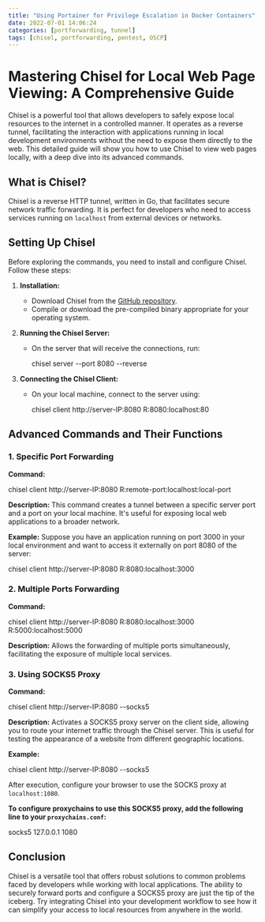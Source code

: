 ```yaml
---
title: "Using Portainer for Privilege Escalation in Docker Containers"
date: 2022-07-01 14:06:24
categories: [portforwarding, tunnel]
tags: [chisel, portforwarding, pentest, OSCP]
---
```


# Mastering Chisel for Local Web Page Viewing: A Comprehensive Guide

Chisel is a powerful tool that allows developers to safely expose local resources to the internet in a controlled manner. It operates as a reverse tunnel, facilitating the interaction with applications running in local development environments without the need to expose them directly to the web. This detailed guide will show you how to use Chisel to view web pages locally, with a deep dive into its advanced commands.

## What is Chisel?

Chisel is a reverse HTTP tunnel, written in Go, that facilitates secure network traffic forwarding. It is perfect for developers who need to access services running on `localhost` from external devices or networks.

## Setting Up Chisel

Before exploring the commands, you need to install and configure Chisel. Follow these steps:

1. **Installation:**
   - Download Chisel from the [GitHub repository](https://github.com/jpillora/chisel).
   - Compile or download the pre-compiled binary appropriate for your operating system.

2. **Running the Chisel Server:**
   - On the server that will receive the connections, run:
    
      chisel server --port 8080 --reverse
     

3. **Connecting the Chisel Client:**
   - On your local machine, connect to the server using:
     
     chisel client http://server-IP:8080 R:8080:localhost:80
     

## Advanced Commands and Their Functions

### 1. Specific Port Forwarding

**Command:**

   chisel client http://server-IP:8080 R:remote-port:localhost:local-port

**Description:**
This command creates a tunnel between a specific server port and a port on your local machine. It's useful for exposing local web applications to a broader network.

**Example:**
Suppose you have an application running on port 3000 in your local environment and want to access it externally on port 8080 of the server:

   chisel client http://server-IP:8080 R:8080:localhost:3000


### 2. Multiple Ports Forwarding

**Command:**

   chisel client http://server-IP:8080 R:8080:localhost:3000 R:5000:localhost:5000

**Description:**
Allows the forwarding of multiple ports simultaneously, facilitating the exposure of multiple local services.

### 3. Using SOCKS5 Proxy

**Command:**

   chisel client http://server-IP:8080 --socks5

**Description:**
Activates a SOCKS5 proxy server on the client side, allowing you to route your internet traffic through the Chisel server. This is useful for testing the appearance of a website from different geographic locations.

**Example:**

   chisel client http://server-IP:8080 --socks5

After execution, configure your browser to use the SOCKS proxy at `localhost:1080`.

**To configure proxychains to use this SOCKS5 proxy, add the following line to your `proxychains.conf`:**

   socks5  127.0.0.1 1080


## Conclusion

Chisel is a versatile tool that offers robust solutions to common problems faced by developers while working with local applications. The ability to securely forward ports and configure a SOCKS5 proxy are just the tip of the iceberg. Try integrating Chisel into your development workflow to see how it can simplify your access to local resources from anywhere in the world.
